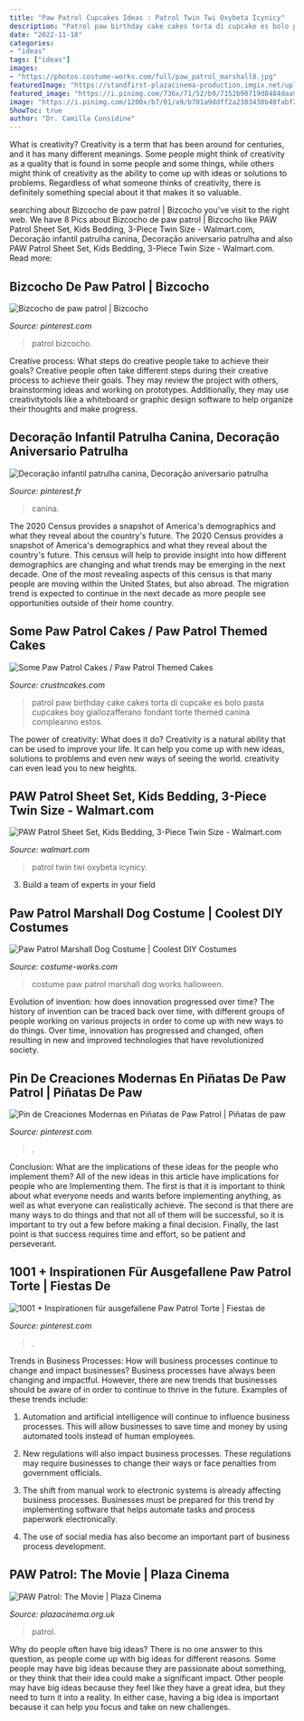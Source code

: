 ```yaml
---
title: "Paw Patrol Cupcakes Ideas : Patrol Twin Twi Oxybeta Icynicy"
description: "Patrol paw birthday cake cakes torta di cupcake es bolo pasta cupcakes boy giallozafferano fondant torte themed canina compleanno estos"
date: "2022-11-18"
categories:
- "ideas"
tags: ["ideas"]
images:
- "https://photos.costume-works.com/full/paw_patrol_marshall8.jpg"
featuredImage: "https://standfirst-plazacinema-production.imgix.net/uploads/2021/08/hPR96pkMfhY6T8wqbM0ZVmlojlq-scaled.jpg?auto=compress"
featured_image: "https://i.pinimg.com/736x/71/52/b9/7152b90719d8484daa9d95a048c8e922.jpg"
image: "https://i.pinimg.com/1200x/b7/01/a9/b701a9ddff2a2383438b48fabf21504c.jpg"
ShowToc: true
author: "Dr. Camilla Considine"
---
```



What is creativity?
Creativity is a term that has been around for centuries, and it has many different meanings. Some people might think of creativity as a quality that is found in some people and some things, while others might think of creativity as the ability to come up with ideas or solutions to problems. Regardless of what someone thinks of creativity, there is definitely something special about it that makes it so valuable.

	

		
searching about Bizcocho de paw patrol | Bizcocho you've visit to the right web. We have 8 Pics about Bizcocho de paw patrol | Bizcocho like PAW Patrol Sheet Set, Kids Bedding, 3-Piece Twin Size - Walmart.com, Decoração infantil patrulha canina, Decoração aniversario patrulha and also PAW Patrol Sheet Set, Kids Bedding, 3-Piece Twin Size - Walmart.com. Read more:
		
    
## Bizcocho De Paw Patrol | Bizcocho

<img loading=lazy src="https://i.pinimg.com/1200x/b7/01/a9/b701a9ddff2a2383438b48fabf21504c.jpg" onerror="this.onerror=null;this.src='https://tse3.mm.bing.net/th?id=OIP.1RwgXneDcLzb1hYXNY_tzAHaH4&amp;pid=15.1';" alt="Bizcocho de paw patrol | Bizcocho">

_Source: pinterest.com_

>patrol bizcocho. 

	

Creative process: What steps do creative people take to achieve their goals?
Creative people often take different steps during their creative process to achieve their goals. They may review the project with others, brainstorming ideas and working on prototypes. Additionally, they may use creativitytools like a whiteboard or graphic design software to help organize their thoughts and make progress.

    
## Decoração Infantil Patrulha Canina, Decoração Aniversario Patrulha

<img loading=lazy src="https://i.pinimg.com/736x/71/52/b9/7152b90719d8484daa9d95a048c8e922.jpg" onerror="this.onerror=null;this.src='https://tse1.mm.bing.net/th?id=OIP.Zsme0KKGsZ4rtJ4GMM89UAAAAA&amp;pid=15.1';" alt="Decoração infantil patrulha canina, Decoração aniversario patrulha">

_Source: pinterest.fr_

>canina. 

	

The 2020 Census provides a snapshot of America's demographics and what they reveal about the country's future.
The 2020 Census provides a snapshot of America's demographics and what they reveal about the country's future. This census will help to provide insight into how different demographics are changing and what trends may be emerging in the next decade. One of the most revealing aspects of this census is that many people are moving within the United States, but also abroad. The migration trend is expected to continue in the next decade as more people see opportunities outside of their home country.

    
## Some Paw Patrol Cakes / Paw Patrol Themed Cakes

<img loading=lazy src="http://www.crustncakes.com/blog/wp-content/uploads/2015/12/a20ea8c865d36dc8f39399ccb8efdfd6.jpg" onerror="this.onerror=null;this.src='https://tse1.mm.bing.net/th?id=OIP.1vi7d7vKDPNZ2g20qDyDWgHaJ3&amp;pid=15.1';" alt="Some Paw Patrol Cakes / Paw Patrol Themed Cakes">

_Source: crustncakes.com_

>patrol paw birthday cake cakes torta di cupcake es bolo pasta cupcakes boy giallozafferano fondant torte themed canina compleanno estos. 

	

The power of creativity: What does it do?
Creativity is a natural ability that can be used to improve your life. It can help you come up with new ideas, solutions to problems and even new ways of seeing the world. creativity can even lead you to new heights.

    
## PAW Patrol Sheet Set, Kids Bedding, 3-Piece Twin Size - Walmart.com

<img loading=lazy src="https://i5.walmartimages.com/asr/901479ff-60bf-438f-88f6-cc6314a617df.49bd2020e11465c904b979007667dbab.jpeg" onerror="this.onerror=null;this.src='https://tse3.mm.bing.net/th?id=OIP.xNLq9coJK-Wxqf9u_pfe_QHaGZ&amp;pid=15.1';" alt="PAW Patrol Sheet Set, Kids Bedding, 3-Piece Twin Size - Walmart.com">

_Source: walmart.com_

>patrol twin twi oxybeta icynicy. 

	

3. Build a team of experts in your field 

    
## Paw Patrol Marshall Dog Costume | Coolest DIY Costumes

<img loading=lazy src="https://photos.costume-works.com/full/paw_patrol_marshall8.jpg" onerror="this.onerror=null;this.src='https://tse1.mm.bing.net/th?id=OIP.7i0J3K3x0f0-eaQeEtYBBwHaKa&amp;pid=15.1';" alt="Paw Patrol Marshall Dog Costume | Coolest DIY Costumes">

_Source: costume-works.com_

>costume paw patrol marshall dog works halloween. 

	

Evolution of invention: how does innovation progressed over time?
The history of invention can be traced back over time, with different groups of people working on various projects in order to come up with new ways to do things. Over time, innovation has progressed and changed, often resulting in new and improved technologies that have revolutionized society.

    
## Pin De Creaciones Modernas En Piñatas De Paw Patrol | Piñatas De Paw

<img loading=lazy src="https://i.pinimg.com/736x/a8/23/ca/a823cad6b523f590bf6dd7f0272127b9.jpg" onerror="this.onerror=null;this.src='https://tse4.mm.bing.net/th?id=OIP.EvlFXK2Hs3uHSG2B8WE9qwHaJ3&amp;pid=15.1';" alt="Pin de Creaciones Modernas en Piñatas de Paw Patrol | Piñatas de paw">

_Source: pinterest.com_

>. 

	

Conclusion: What are the implications of these ideas for the people who implement them?
All of the new ideas in this article have implications for people who are Implementing them. The first is that it is important to think about what everyone needs and wants before implementing anything, as well as what everyone can realistically achieve. The second is that there are many ways to do things and that not all of them will be successful, so it is important to try out a few before making a final decision. Finally, the last point is that success requires time and effort, so be patient and perseverant.

    
## 1001 + Inspirationen Für Ausgefallene Paw Patrol Torte | Fiestas De

<img loading=lazy src="https://i.pinimg.com/736x/32/f6/b3/32f6b30076182f2ac899462766764983.jpg" onerror="this.onerror=null;this.src='https://tse1.mm.bing.net/th?id=OIP.l5x13SwJLhrFKhuF7oR8owHaKR&amp;pid=15.1';" alt="1001 + Inspirationen für ausgefallene Paw Patrol Torte | Fiestas de">

_Source: pinterest.com_

>. 

	

Trends in Business Processes: How will business processes continue to change and impact businesses?
Business processes have always been changing and impactful. However, there are new trends that businesses should be aware of in order to continue to thrive in the future. Examples of these trends include:
1. Automation and artificial intelligence will continue to influence business processes. This will allow businesses to save time and money by using automated tools instead of human employees.

2. New regulations will also impact business processes. These regulations may require businesses to change their ways or face penalties from government officials.

3. The shift from manual work to electronic systems is already affecting business processes. Businesses must be prepared for this trend by implementing software that helps automate tasks and process paperwork electronically.

4. The use of social media has also become an important part of business process development.

    
## PAW Patrol: The Movie | Plaza Cinema

<img loading=lazy src="https://standfirst-plazacinema-production.imgix.net/uploads/2021/08/hPR96pkMfhY6T8wqbM0ZVmlojlq-scaled.jpg?auto=compress" onerror="this.onerror=null;this.src='https://tse1.mm.bing.net/th?id=OIP.2KbmaA17341vUosaQwO-7QHaLH&amp;pid=15.1';" alt="PAW Patrol: The Movie | Plaza Cinema">

_Source: plazacinema.org.uk_

>patrol. 

	

Why do people often have big ideas?
There is no one answer to this question, as people come up with big ideas for different reasons. Some people may have big ideas because they are passionate about something, or they think that their idea could make a significant impact. Other people may have big ideas because they feel like they have a great idea, but they need to turn it into a reality. In either case, having a big idea is important because it can help you focus and take on new challenges.

